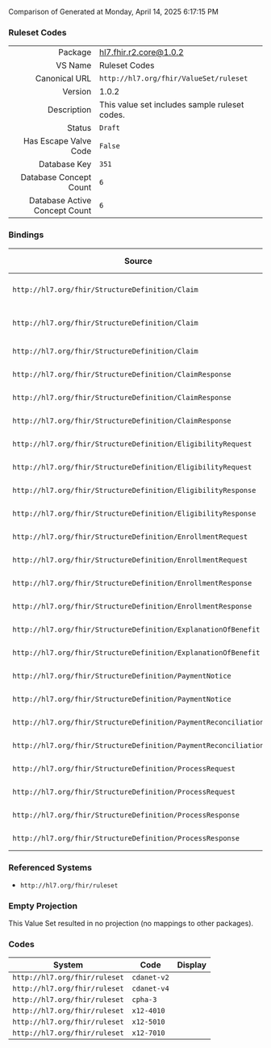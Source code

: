 Comparison of 
Generated at Monday, April 14, 2025 6:17:15 PM

### Ruleset Codes

|      |     |
| ---: | --- |
| Package | hl7.fhir.r2.core@1.0.2 |
| VS Name | Ruleset Codes |
| Canonical URL | `http://hl7.org/fhir/ValueSet/ruleset` |
| Version | 1.0.2 |
| Description | This value set includes sample ruleset codes. |
| Status | `Draft` |
| Has Escape Valve Code | `False` |
| Database Key | `351` |
| Database Concept Count | `6` |
| Database Active Concept Count | `6` |
### Bindings

| Source | Element | Binding | Strength | Element Short |
| ------ | ------- | ------- | -------- | ------------- |
| `http://hl7.org/fhir/StructureDefinition/Claim` | `Claim.ruleset` | `http://hl7.org/fhir/ValueSet/ruleset` | `Example` | Current specification followed |
| `http://hl7.org/fhir/StructureDefinition/Claim` | `Claim.originalRuleset` | `http://hl7.org/fhir/ValueSet/ruleset` | `Example` | Original specification followed |
| `http://hl7.org/fhir/StructureDefinition/Claim` | `Claim.coverage.originalRuleset` | `http://hl7.org/fhir/ValueSet/ruleset` | `Example` | Original version |
| `http://hl7.org/fhir/StructureDefinition/ClaimResponse` | `ClaimResponse.ruleset` | `http://hl7.org/fhir/ValueSet/ruleset` | `Example` | Resource version |
| `http://hl7.org/fhir/StructureDefinition/ClaimResponse` | `ClaimResponse.originalRuleset` | `http://hl7.org/fhir/ValueSet/ruleset` | `Example` | Original version |
| `http://hl7.org/fhir/StructureDefinition/ClaimResponse` | `ClaimResponse.coverage.originalRuleset` | `http://hl7.org/fhir/ValueSet/ruleset` | `Example` | Original version |
| `http://hl7.org/fhir/StructureDefinition/EligibilityRequest` | `EligibilityRequest.ruleset` | `http://hl7.org/fhir/ValueSet/ruleset` | `Example` | Resource version |
| `http://hl7.org/fhir/StructureDefinition/EligibilityRequest` | `EligibilityRequest.originalRuleset` | `http://hl7.org/fhir/ValueSet/ruleset` | `Example` | Original version |
| `http://hl7.org/fhir/StructureDefinition/EligibilityResponse` | `EligibilityResponse.ruleset` | `http://hl7.org/fhir/ValueSet/ruleset` | `Example` | Resource version |
| `http://hl7.org/fhir/StructureDefinition/EligibilityResponse` | `EligibilityResponse.originalRuleset` | `http://hl7.org/fhir/ValueSet/ruleset` | `Example` | Original version |
| `http://hl7.org/fhir/StructureDefinition/EnrollmentRequest` | `EnrollmentRequest.ruleset` | `http://hl7.org/fhir/ValueSet/ruleset` | `Example` | Resource version |
| `http://hl7.org/fhir/StructureDefinition/EnrollmentRequest` | `EnrollmentRequest.originalRuleset` | `http://hl7.org/fhir/ValueSet/ruleset` | `Example` | Original version |
| `http://hl7.org/fhir/StructureDefinition/EnrollmentResponse` | `EnrollmentResponse.ruleset` | `http://hl7.org/fhir/ValueSet/ruleset` | `Example` | Resource version |
| `http://hl7.org/fhir/StructureDefinition/EnrollmentResponse` | `EnrollmentResponse.originalRuleset` | `http://hl7.org/fhir/ValueSet/ruleset` | `Example` | Original version |
| `http://hl7.org/fhir/StructureDefinition/ExplanationOfBenefit` | `ExplanationOfBenefit.ruleset` | `http://hl7.org/fhir/ValueSet/ruleset` | `Example` | Resource version |
| `http://hl7.org/fhir/StructureDefinition/ExplanationOfBenefit` | `ExplanationOfBenefit.originalRuleset` | `http://hl7.org/fhir/ValueSet/ruleset` | `Example` | Original version |
| `http://hl7.org/fhir/StructureDefinition/PaymentNotice` | `PaymentNotice.ruleset` | `http://hl7.org/fhir/ValueSet/ruleset` | `Example` | Resource version |
| `http://hl7.org/fhir/StructureDefinition/PaymentNotice` | `PaymentNotice.originalRuleset` | `http://hl7.org/fhir/ValueSet/ruleset` | `Example` | Original version |
| `http://hl7.org/fhir/StructureDefinition/PaymentReconciliation` | `PaymentReconciliation.ruleset` | `http://hl7.org/fhir/ValueSet/ruleset` | `Example` | Resource version |
| `http://hl7.org/fhir/StructureDefinition/PaymentReconciliation` | `PaymentReconciliation.originalRuleset` | `http://hl7.org/fhir/ValueSet/ruleset` | `Example` | Original version |
| `http://hl7.org/fhir/StructureDefinition/ProcessRequest` | `ProcessRequest.ruleset` | `http://hl7.org/fhir/ValueSet/ruleset` | `Example` | Resource version |
| `http://hl7.org/fhir/StructureDefinition/ProcessRequest` | `ProcessRequest.originalRuleset` | `http://hl7.org/fhir/ValueSet/ruleset` | `Example` | Original version |
| `http://hl7.org/fhir/StructureDefinition/ProcessResponse` | `ProcessResponse.ruleset` | `http://hl7.org/fhir/ValueSet/ruleset` | `Example` | Resource version |
| `http://hl7.org/fhir/StructureDefinition/ProcessResponse` | `ProcessResponse.originalRuleset` | `http://hl7.org/fhir/ValueSet/ruleset` | `Example` | Original version |

### Referenced Systems

* `http://hl7.org/fhir/ruleset`
### Empty Projection

This Value Set resulted in no projection (no mappings to other packages).

### Codes

| System | Code | Display |
| ------ | ---- | ------- |
| `http://hl7.org/fhir/ruleset` | `cdanet-v2` |  |
| `http://hl7.org/fhir/ruleset` | `cdanet-v4` |  |
| `http://hl7.org/fhir/ruleset` | `cpha-3` |  |
| `http://hl7.org/fhir/ruleset` | `x12-4010` |  |
| `http://hl7.org/fhir/ruleset` | `x12-5010` |  |
| `http://hl7.org/fhir/ruleset` | `x12-7010` |  |
